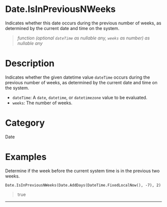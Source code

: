 ﻿# Date.IsInPreviousNWeeks
Indicates whether this date occurs during the previous number of weeks, as determined by the current date and time on the system.
> _function (optional <code>dateTime</code> as nullable any, <code>weeks</code> as number) as nullable any_
# Description 
Indicates whether the given datetime value <code>dateTime</code> occurs during the previous number of weeks, as determined by the current date and time on the system.
      <ul>
      <li><code>dateTime</code>: A <code>date</code>, <code>datetime</code>, or <code>datetimezone</code> value to be evaluated.</li>
      <li><code>weeks</code>: The number of weeks.</li>
      </ul>

# Category 
Date
# Examples 
Determine if the week before the current system time is in the previous two weeks.
```
Date.IsInPreviousNWeeks(Date.AddDays(DateTime.FixedLocalNow(), -7), 2)
```
> true
***
